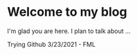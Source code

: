 # Welcome to my blog

I'm glad you are here. I plan to talk about ...

Trying Github 3/23/2021 - FML
